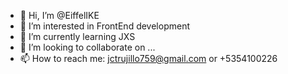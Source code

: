 - 👋 Hi, I’m @EiffelIKE
- 👀 I’m interested in FrontEnd development
- 🌱 I’m currently learning JXS
- 💞️ I’m looking to collaborate on ...
- 📫 How to reach me: jctrujillo759@gmail.com or +5354100226

<!---
EiffelIKE/EiffelIKE is a ✨ special ✨ repository because its `README.md` (this file) appears on your GitHub profile.
You can click the Preview link to take a look at your changes.
--->
